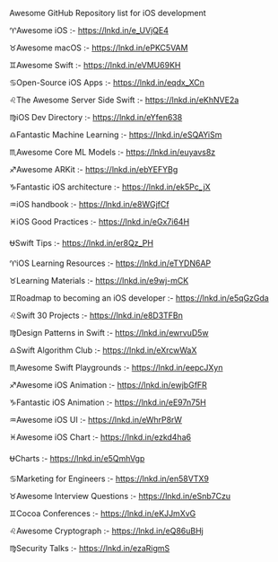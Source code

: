 Awesome GitHub Repository list for iOS development

♈Awesome iOS :- https://lnkd.in/e_UVjQE4

♉Awesome macOS :- https://lnkd.in/ePKC5VAM

♊Awesome Swift :- https://lnkd.in/eVMU69KH

♋Open-Source iOS Apps :- https://lnkd.in/eqdx_XCn

♌The Awesome Server Side Swift :- https://lnkd.in/eKhNVE2a

♍iOS Dev Directory :- https://lnkd.in/eYfen638

♎Fantastic Machine Learning :- https://lnkd.in/eSQAYiSm

♏Awesome Core ML Models :- https://lnkd.in/euyavs8z

♐Awesome ARKit :- https://lnkd.in/ebYEFYBg

♑Fantastic iOS architecture :- https://lnkd.in/ek5Pc_jX

♒iOS handbook :- https://lnkd.in/e8WGjfCf

♓iOS Good Practices :- https://lnkd.in/eGx7i64H

⛎Swift Tips :- https://lnkd.in/er8Qz_PH

♈iOS Learning Resources :- https://lnkd.in/eTYDN6AP

♉Learning Materials :- https://lnkd.in/e9wj-mCK

♊Roadmap to becoming an iOS developer :- https://lnkd.in/e5qGzGda

♌Swift 30 Projects :- https://lnkd.in/e8D3TFBn

♍Design Patterns in Swift :- https://lnkd.in/ewrvuD5w

♎Swift Algorithm Club :- https://lnkd.in/eXrcwWaX

♏Awesome Swift Playgrounds :- https://lnkd.in/eepcJXyn

♐Awesome iOS Animation :- https://lnkd.in/ewjbGfFR

♑Fantastic iOS Animation :- https://lnkd.in/eE97n75H

♒Awesome iOS UI :- https://lnkd.in/eWhrP8rW

♓Awesome iOS Chart :- https://lnkd.in/ezkd4ha6

⛎Charts :- https://lnkd.in/e5QmhVgp

♋Marketing for Engineers :- https://lnkd.in/en58VTX9

♉Awesome Interview Questions :- https://lnkd.in/eSnb7Czu

♊Cocoa Conferences :- https://lnkd.in/eKJJmXvG

♌Awesome Cryptograph :- https://lnkd.in/eQ86uBHj

♍Security Talks :- https://lnkd.in/ezaRigmS
